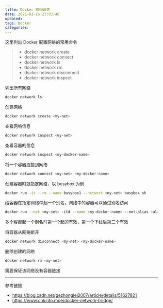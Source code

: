 ```yaml
---
title: Docker 网络设置
date: 2021-02-16 23:03:48
updated: 
tags: Docker
categories: 
---
```


这里列出 Docker 配置网络的常用命令

> - docker network create
> - docker network connect
> - docker network ls
> - docker network rm
> - docker network disconnect
> - docker network inspect



列出所有网络
```bash
docker network ls
```
创建网络
```bash
docker network create <my-net>
```
查看网络信息
```bash
docker network inspect <my-net>
```
查看容器的信息
```bash
docker network inspect <my-docker-name>
```
将一个容器连接到网络
```bash
docker network connect <my-net> <my-docker-name>
```
创建容器时就指定网络，以 busybox 为例
```bash
docker run -it --rm --name busybox1 --network <my-net> busybox sh
```
给容器在指定网络中起一个别名，网络中的容器可以通过别名访问
```bash
docker run --net <my-net> -itd --name <my-docker-name> --net-alias <alias-name> busybox
```
多个容器起一个别名时第一个起的有效，第一个下线后第二个有效


将容器从网络断开
```bash
docker network disconnect <my-net> <my-docker-name>
```
删除创建的网络
```bash
docker network rm <my-net>
```
需要保证该网络没有容器链接

---

参考链接

- https://blog.csdn.net/gezhonglei2007/article/details/51627821
- https://www.cnkirito.moe/docker-network-bridge/